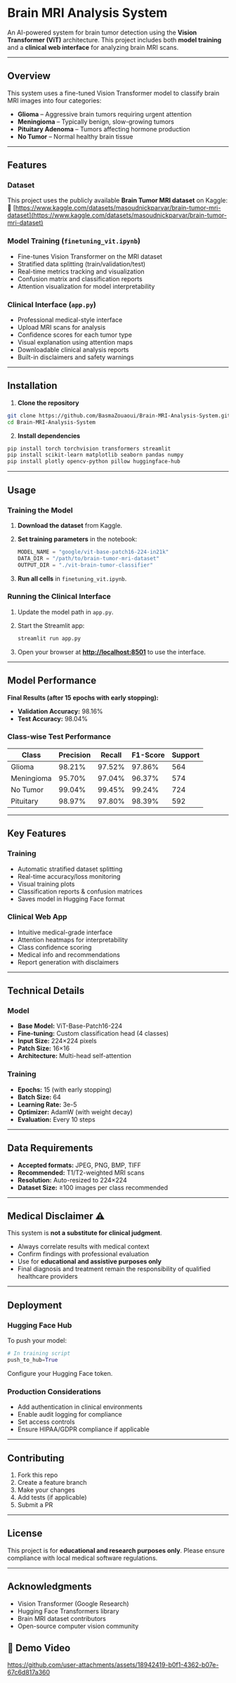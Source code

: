 # Brain MRI Analysis System

An AI-powered system for brain tumor detection using the **Vision Transformer (ViT)** architecture.
This project includes both **model training** and a **clinical web interface** for analyzing brain MRI scans.

---

## Overview

This system uses a fine-tuned Vision Transformer model to classify brain MRI images into four categories:

* **Glioma** – Aggressive brain tumors requiring urgent attention
* **Meningioma** – Typically benign, slow-growing tumors
* **Pituitary Adenoma** – Tumors affecting hormone production
* **No Tumor** – Normal healthy brain tissue

---

## Features

### Dataset

This project uses the publicly available **Brain Tumor MRI dataset** on Kaggle:
🔗 [https://www.kaggle.com/datasets/masoudnickparvar/brain-tumor-mri-dataset](https://www.kaggle.com/datasets/masoudnickparvar/brain-tumor-mri-dataset)

### Model Training (`finetuning_vit.ipynb`)

* Fine-tunes Vision Transformer on the MRI dataset
* Stratified data splitting (train/validation/test)
* Real-time metrics tracking and visualization
* Confusion matrix and classification reports
* Attention visualization for model interpretability

### Clinical Interface (`app.py`)

* Professional medical-style interface
* Upload MRI scans for analysis
* Confidence scores for each tumor type
* Visual explanation using attention maps
* Downloadable clinical analysis reports
* Built-in disclaimers and safety warnings

---

## Installation

1. **Clone the repository**

```bash
git clone https://github.com/BasmaZouaoui/Brain-MRI-Analysis-System.git
cd Brain-MRI-Analysis-System
```

2. **Install dependencies**

```bash
pip install torch torchvision transformers streamlit
pip install scikit-learn matplotlib seaborn pandas numpy
pip install plotly opencv-python pillow huggingface-hub
```

---

## Usage

### Training the Model

1. **Download the dataset** from Kaggle.
2. **Set training parameters** in the notebook:

   ```python
   MODEL_NAME = "google/vit-base-patch16-224-in21k"
   DATA_DIR = "/path/to/brain-tumor-mri-dataset"
   OUTPUT_DIR = "./vit-brain-tumor-classifier"
   ```
3. **Run all cells** in `finetuning_vit.ipynb`.

### Running the Clinical Interface

1. Update the model path in `app.py`.
2. Start the Streamlit app:

   ```bash
   streamlit run app.py
   ```
3. Open your browser at **[http://localhost:8501](http://localhost:8501)** to use the interface.

---

## Model Performance

**Final Results (after 15 epochs with early stopping):**

* **Validation Accuracy:** 98.16%
* **Test Accuracy:** 98.04%

### Class-wise Test Performance

| Class      | Precision | Recall | F1-Score | Support |
| ---------- | --------- | ------ | -------- | ------- |
| Glioma     | 98.21%    | 97.52% | 97.86%   | 564     |
| Meningioma | 95.70%    | 97.04% | 96.37%   | 574     |
| No Tumor   | 99.04%    | 99.45% | 99.24%   | 724     |
| Pituitary  | 98.97%    | 97.80% | 98.39%   | 592     |

---

## Key Features

### Training

* Automatic stratified dataset splitting
* Real-time accuracy/loss monitoring
* Visual training plots
* Classification reports & confusion matrices
* Saves model in Hugging Face format

### Clinical Web App

* Intuitive medical-grade interface
* Attention heatmaps for interpretability
* Class confidence scoring
* Medical info and recommendations
* Report generation with disclaimers

---

## Technical Details

### Model

* **Base Model:** ViT-Base-Patch16-224
* **Fine-tuning:** Custom classification head (4 classes)
* **Input Size:** 224×224 pixels
* **Patch Size:** 16×16
* **Architecture:** Multi-head self-attention

### Training

* **Epochs:** 15 (with early stopping)
* **Batch Size:** 64
* **Learning Rate:** 3e-5
* **Optimizer:** AdamW (with weight decay)
* **Evaluation:** Every 10 steps

---

## Data Requirements

* **Accepted formats:** JPEG, PNG, BMP, TIFF
* **Recommended:** T1/T2-weighted MRI scans
* **Resolution:** Auto-resized to 224×224
* **Dataset Size:** ≥100 images per class recommended

---

## Medical Disclaimer ⚠️

This system is **not a substitute for clinical judgment**.

* Always correlate results with medical context
* Confirm findings with professional evaluation
* Use for **educational and assistive purposes only**
* Final diagnosis and treatment remain the responsibility of qualified healthcare providers

---

## Deployment

### Hugging Face Hub

To push your model:

```python
# In training script
push_to_hub=True
```

Configure your Hugging Face token.

### Production Considerations

* Add authentication in clinical environments
* Enable audit logging for compliance
* Set access controls
* Ensure HIPAA/GDPR compliance if applicable

---

## Contributing

1. Fork this repo
2. Create a feature branch
3. Make your changes
4. Add tests (if applicable)
5. Submit a PR

---

## License

This project is for **educational and research purposes only**.
Please ensure compliance with local medical software regulations.

---

## Acknowledgments

* Vision Transformer (Google Research)
* Hugging Face Transformers library
* Brain MRI dataset contributors
* Open-source computer vision community

## 🎥 Demo Video

https://github.com/user-attachments/assets/18942419-b0f1-4362-b07e-67c6d817a360


